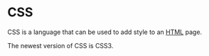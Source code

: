 # CSS

CSS is a language that can be used to add style to an [HTML](/wiki/HTML) page.

The newest version of CSS is CSS3.